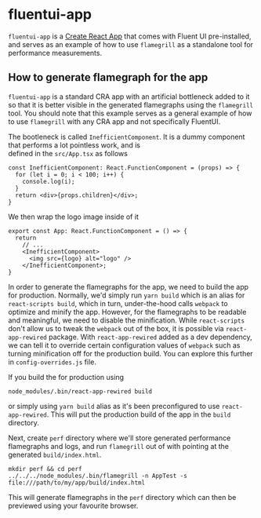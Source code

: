 # fluentui-app

`fluentui-app` is a [Create React App](https://github.com/facebook/create-react-app) that comes with Fluent UI 
pre-installed, and serves as an example of how to use `flamegrill` as a standalone tool for performance measurements.

## How to generate flamegraph for the app

`fluentui-app` is a standard CRA app with an artificial bottleneck added to it so that it is better visible in the
generated flamegraphs using the `flamegrill` tool. You should note that this example serves as a general example of how
to use `flamegrill` with any CRA app and not specifically FluentUI.

The bootleneck is called `InefficientComponent`. It is a dummy component that performs a lot pointless work, and is   
defined in the `src/App.tsx` as follows

```tsx
const InefficientComponent: React.FunctionComponent = (props) => {
  for (let i = 0; i < 100; i++) {
    console.log(i);
  }
  return <div>{props.children}</div>;
}
```

We then wrap the logo image inside of it

```tsx
export const App: React.FunctionComponent = () => {
  return
    // ...
    <InefficientComponent>
      <img src={logo} alt="logo" />
    </InefficientComponent>;
}
```

In order to generate the flamegraphs for the app, we need to build the app for production. Normally, we'd simply
run `yarn build` which is an alias for `react-scripts build`, which in turn, under-the-hood calls `webpack` to
optimize and minify the app. However, for the flamegraphs to be readable and meaningful, we need to disable the
minification. While `react-scripts` don't allow us to tweak the `webpack` out of the box, it is possible via
`react-app-rewired` package. With `react-app-rewired` added as a dev dependency, we can tell it to override certain
configuration values of `webpack` such as turning minification off for the production build. You can explore this
further in `config-overrides.js` file.

If you build the for production using

```
node_modules/.bin/react-app-rewired build
```

or simply using `yarn build` alias as it's been preconfigured to use `react-app-rewired`. This will put the
production build of the app in the `build` directory. 

Next, create `perf` directory where we'll store generated performance flamegraphs and logs, and run
`flamegrill` out of with pointing at the generated `build/index.html`.

```
mkdir perf && cd perf
../../../node_modules/.bin/flamegrill -n AppTest -s file:///path/to/my/app/build/index.html
```

This will generate flamegraphs in the `perf` directory which can then be previewed using your favourite browser.

